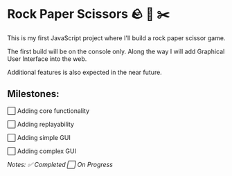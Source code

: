 # Rock Paper Scissors 🪨 📄 ✂️
This is my first JavaScript project where I'll build a rock paper scissor game.

The first build will be on the console only. Along the way I will add Graphical User Interface into the web.

Additional features is also expected in the near future.

## Milestones:
⬜ Adding core functionality

⬜ Adding replayability

⬜ Adding simple GUI

⬜ Adding complex GUI



*Notes: ✅ Completed     ⬜ On Progress*
